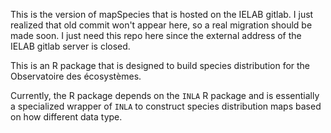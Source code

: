 This is the version of mapSpecies that is hosted on the IELAB gitlab. I just realized that old commit won't appear here, so a real migration should be made soon. I just need this repo here since the external address of the IELAB gitlab server is closed.

This is an R package that is designed to build species distribution for the Observatoire des écosystèmes.

Currently, the R package depends on the ``INLA`` R package and is essentially a specialized wrapper of ``INLA`` to construct species distribution maps based on how different data type.